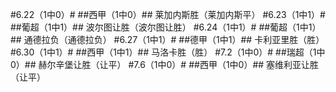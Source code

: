 #6.22（1中0）#
##西甲（1中0）##
莱加内斯胜（莱加内斯平）
#6.23（1中1）#
##葡超（1中1）##
波尔图让胜（波尔图让胜）
#6.24（1中1）#
##葡超（1中1）##
通德拉负（通德拉负）
#6.27（1中1）#
##德甲（1中1）##
卡利亚里胜（胜）
#6.30（1中1）#
##西甲（1中1）##
马洛卡胜（胜）
#7.2（1中0）#
##瑞超（1中0）##
赫尔辛堡让胜（让平）
#7.6（1中0）#
##西甲（1中0）##
塞维利亚让胜（让平）